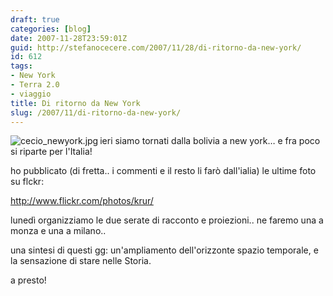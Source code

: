 ```yaml
---
draft: true
categories: [blog]
date: 2007-11-28T23:59:01Z
guid: http://stefanocecere.com/2007/11/28/di-ritorno-da-new-york/
id: 612
tags:
- New York
- Terra 2.0
- viaggio
title: Di ritorno da New York
slug: /2007/11/di-ritorno-da-new-york/
---
```


<img src='http://stefanocecere.com/wp-content/uploads/sites/3/2007/11/cecio_newyork.jpg' alt='cecio_newyork.jpg' align='left' />ieri siamo tornati dalla bolivia a new york… e fra poco si riparte per l'Italia!
  
ho pubblicato (di fretta.. i commenti e il resto li farò dall'ialia) le ultime foto su flckr:

<http://www.flickr.com/photos/krur/>

lunedì organizziamo le due serate di racconto e proiezioni.. ne faremo una a monza e una a milano..

una sintesi di questi gg: un'ampliamento dell'orizzonte spazio temporale, e la sensazione di stare nelle Storia.

a presto!